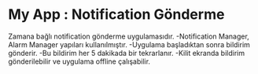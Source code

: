 # My App :  Notification Gönderme

Zamana bağlı notification gönderme uygulamasıdır.
-Notification Manager, Alarm Manager yapıları kullanılmıştır.
-Uygulama başladıktan sonra bildirim gönderir. 
-Bu bildirim her 5 dakikada bir tekrarlanır. 
-Kilit ekranda bildirim gönderilebilir ve uygulama offline çalışabilir.
 
